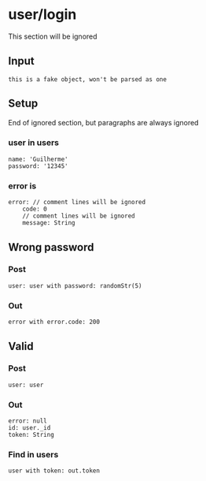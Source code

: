 # user/login

This section will be ignored

## Input
	this is a fake object, won't be parsed as one

## Setup
End of ignored section, but paragraphs are always ignored

### user in users
	name: 'Guilherme'
	password: '12345'
	
### error is
	error: // comment lines will be ignored
		code: 0
		// comment lines will be ignored
		message: String

## Wrong password
### Post
	user: user with password: randomStr(5)
### Out
	error with error.code: 200

## Valid
### Post
	user: user
### Out
	error: null
	id: user._id
	token: String
### Find in users
	user with token: out.token